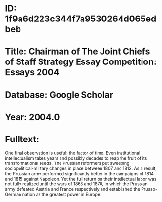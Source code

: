 # ID: 1f9a6d223c344f7a9530264d065edbeb
# Title: Chairman of The Joint Chiefs of Staff Strategy Essay Competition: Essays 2004
# Database: Google Scholar
# Year: 2004.0
# Fulltext:
One final observation is useful: the factor of time.
Even institutional intellectualism takes years and possibly decades to reap the fruit of its transformational seeds.
The Prussian reformers put sweeping sociopolitical-military changes in place between 1807 and 1812.
As a result, the Prussian army performed significantly better in the campaigns of 1814 and 1815 against Napoleon.
Yet the full return on their intellectual labor was not fully realized until the wars of 1866 and 1870, in which the Prussian army defeated Austria and France respectively and established the Prusso-German nation as the greatest power in Europe.